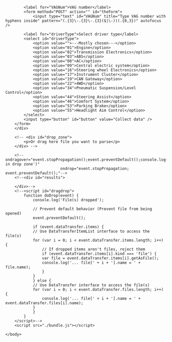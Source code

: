 <!DOCTYPE html>
<html>
    <head>
        <meta charset="UTF-8">
        <meta name="viewport" content="width=device-width, initial-scale=1">
        <link rel="stylesheet" href="src/styles/drop.css" />
        <link rel="stylesheet" href="src/styles/table.css" />
        <title>VCDS Looker</title>
    </head>
    <body>
        <div id="app">
                
            <label for="VAGNum">VAG number</label>
            <form method="POST" action="" id="theForm">
                <input type="text" id="VAGNum" title="Type VAG number with hyphens inside" pattern="(.{3}\-.{3}\-.{3}($|\-))(.{0,3})" autofocus />
                
            <label for="driverType">Select driver type</label>
            <select id="driverType">
                <option value="">---Mostly chosen---</option>
                <option value="01">Engine</option>
                <option value="02">Transmission Electronics</option>
                <option value="03">ABS</option>
                <option value="08">AC</option>
                <option value="09">Central electric system</option>
                <option value="16">Steering wheel Electronics</option>
                <option value="17">Instrument Cluster</option>
                <option value="19">CAN Gateway</option>
                <option value="22">4WD</option>
                <option value="34">Pneumatic Suspension/Level Control</option>
                <option value="44">Steering Assist</option>
                <option value="46">Comfort System</option>
                <option value="53">Parking Brake</option>
                <option value="55">Headlight Aim Control</option>
            </select>
            <input type="button" id="button" value="Collect data" />
        </form>
        </div>

        <!-- <div id="drop_zone">
            <p>Or drag here file you want to parse</p>
        </div> -->

        <!--ondragover="event.stopPropagation();event.preventDefault();console.log('File(s) in drop zone')"
                            ondrop="event.stopPropagation; event.preventDefault();"-->
        <!--<div id="results">

        </div>-->
        <!--<script id="dragdrop">
            function doDrop(event) {
                console.log('File(s) dropped');
            
                // Prevent default behavior (Prevent file from being opened)
                event.preventDefault();
            
                if (event.dataTransfer.items) {
                // Use DataTransferItemList interface to access the file(s)
                for (var i = 0; i < event.dataTransfer.items.length; i++) {
                    // If dropped items aren't files, reject them
                    if (event.dataTransfer.items[i].kind === 'file') {
                    var file = event.dataTransfer.items[i].getAsFile();
                    console.log('... file[' + i + '].name = ' + file.name);
                    }
                }
                } else {
                // Use DataTransfer interface to access the file(s)
                for (var i = 0; i < event.dataTransfer.files.length; i++) {
                    console.log('... file[' + i + '].name = ' + event.dataTransfer.files[i].name);
                }
                }
            }
        </script>-->
        <script src="./bundle.js"></script>
       
    </body>
</html>